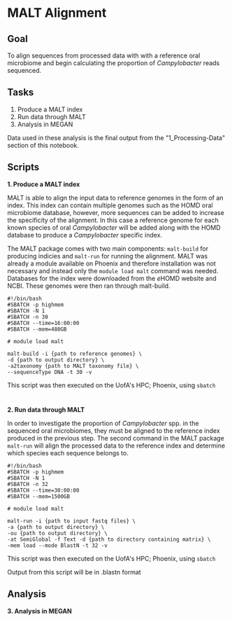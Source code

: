 MALT Alignment
=============
## Goal
To align sequences from processed data with with a reference oral microbiome and begin calculating the proportion of *Campylobacter* reads sequenced.

## Tasks

 1. Produce a MALT index
 2. Run data through MALT
 3. Analysis in MEGAN

Data used in these analysis is the final output from the "1_Processing-Data" section of this notebook.

## Scripts
**1. Produce a MALT index**

MALT is able to align the input data to reference genomes in the form of an index. This index can contain multiple genomes such as the HOMD oral microbiome database, however, more sequences can be added to increase the specificity of the alignment. In this case a reference genome for each known species of oral *Campylobacter* will be added along with the HOMD database to produce a *Campylobacter* specific index.

The MALT package comes with two main components: `malt-build` for producing indicies and `malt-run` for running the alignment. MALT was already a module available on Phoenix and therefore installation was not necessary and instead only the 
`module load malt` command was needed. Databases for the index were downloaded from the *e*HOMD website and NCBI. These genomes were then ran through malt-build.

    #!/bin/bash
    #SBATCH -p highmem
    #SBATCH -N 1
    #SBATCH -n 30
    #SBATCH --time=16:00:00
    #SBATCH --mem=480GB
   
    # module load malt
    
    malt-build -i {path to reference genomes} \
    -d {path to output directory} \
    -a2taxonomy {path to MALT taxonomy file} \
    --sequenceType DNA -t 30 -v
This script was then executed on the UofA's HPC; Phoenix, using `sbatch`
#
**2. Run data through MALT**

In order to investigate the proportion of *Campylobacter* spp. in the sequenced oral microbiomes, they must be aligned to the reference index produced in the previous step. The second command in the MALT package `malt-run` will align the processed data to the reference index and determine which species each sequence belongs to.

    #!/bin/bash
    #SBATCH -p highmem
    #SBATCH -N 1
    #SBATCH -n 32
    #SBATCH --time=30:00:00
    #SBATCH --mem=1500GB
   
    # module load malt
    
    malt-run -i {path to input fastq files} \
    -a {path to output directory} \
    -ou {path to output directory} \
    -at SemiGlobal -f Text -d {path to directory containing matrix} \
    -mem load --mode BlastN -t 32 -v
This script was then executed on the UofA's HPC; Phoenix, using `sbatch`

Output from this script will be in .blastn format
## Analysis
**3. Analysis in MEGAN**
